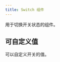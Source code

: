 ```yaml
---
title: Switch 组件
---
```


用于切换开关状态的组件。

<!-- ## 基础用法

绑定 value 来切换 Switch 的状态。

<Example demo-class="switch-demo" :code="SwitchBase" />

## 添加内容

可以使用命名插槽添加内容描述。

<Example demo-class="switch-demo" :code="SwitchText" />

## 大小

有三种大小。

<Example demo-class="switch-demo" :code="SwitchSize" /> -->

## 可自定义值

可以自定义开关的值。

<Example demo-class="switch-demo" :code="SwitchCustomValue" />


<script setup lang="ts">
import * as SwitchBase from '~src/example/switch/base.vue'
import * as SwitchText from '~src/example/switch/text.vue'
import * as SwitchSize from '~src/example/switch/size.vue'
import * as SwitchCustomValue from '~src/example/switch/custom-value.vue'
</script>

<style lang="stylus">
.switch-demo {
  display: flex;
  align-items: flex-end;
  .tu-switch {
    margin-right: 1em;
  }
}
</style>
